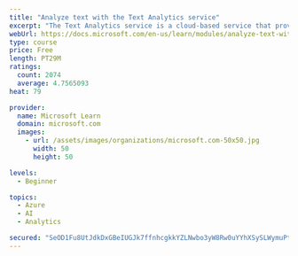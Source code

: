 ```yaml
---
title: "Analyze text with the Text Analytics service"
excerpt: "The Text Analytics service is a cloud-based service that provides advanced natural language processing over raw text for sentiment analysis, key phrase extraction, named entity recognition, and language detection."
webUrl: https://docs.microsoft.com/en-us/learn/modules/analyze-text-with-text-analytics-service/
type: course
price: Free
length: PT29M
ratings:
  count: 2074
  average: 4.7565093
heat: 79

provider:
  name: Microsoft Learn
  domain: microsoft.com
  images:
    - url: /assets/images/organizations/microsoft.com-50x50.jpg
      width: 50
      height: 50

levels:
  - Beginner

topics:
  - Azure
  - AI
  - Analytics

secured: "SeOD1Fu8UtJdkDxGBeIUGJk7ffnhcgkkYZLNwbo3yW8Rw0uYYhXSySLWymuPtcLT/KtaesxIbztVuAKdNmH8VRYe2mKeIBTzndPN4lqvPzTgcJ2xldc5PAYyjPZUb0Eqo/2GpROxd+qBdpPwoOWpoguhuxAqFhivgzLllaOSKNduhsXuHzgYT4jiCRrSbbVyQZVS9G6Qus35eNHtTBF7K6Od7uNfQbRv8fDj1h61XHYvJEfn3hVv2OyvsZ2IAbdyicTrwW8zNZdX6iQyU60iRsAiw/qkeEmBtngS92KDmLWQOTKJPMNRd8LoMVCBrmtV4h1hCRO4S5ZcoTuPC1b/Gu3zpnxDr+yG5CgEyJHKllnT6dNz8pzn8vD2mm8PuTOIu5l+8mzWeJKYstdi5GXgK+JKY0ScHRBqGf4C2daUghY=;47yq8sQkI8ETA6273oFpQg=="
---
```



